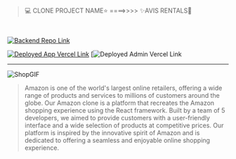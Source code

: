> 💻 CLONE PROJECT NAME⭐ ====>>>> ✨AVIS RENTALS💫
<br>



 
[![Backend Repo Link](https://github.com/kallol0011/alleged-partner-6503/edit/main)](https://github.com/shikhu51197/backendcruise)


[![Deployed App Vercel Link](https://frontend-six-wine-29.vercel.app/)](https://frontend-six-wine-29.vercel.app/)
[![Deployed Admin Vercel Link](https://admin-eight-ecru.vercel.app/)  

---

 ![ShopGIF](https://media3.giphy.com/media/zWyv9xtsEfXQQ/200w.webp?cid=ecf05e47glau5ty091bopphtyc6b6oa3234hbmyd3uxuop26&rid=200w.webp&ct=g) 

> Amazon is one of the world's largest online retailers, offering a wide range of products and services to millions of customers around the globe. 
> Our Amazon clone is a platform that recreates the Amazon shopping experience using the React framework. Built by a team of 5 developers, we aimed to provide customers with a user-friendly interface and a wide selection of products at competitive prices. Our platform is inspired by the innovative spirit of Amazon and is dedicated to offering a seamless and enjoyable online shopping experience.
